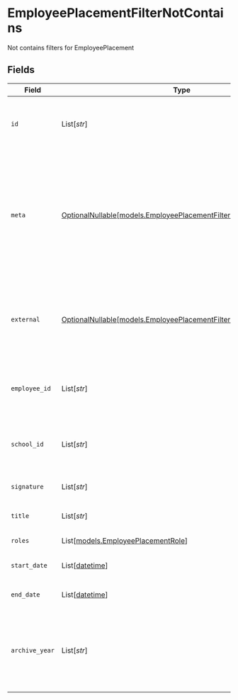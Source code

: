 # EmployeePlacementFilterNotContains

Not contains filters for EmployeePlacement


## Fields

| Field                                                                                                                                                           | Type                                                                                                                                                            | Required                                                                                                                                                        | Description                                                                                                                                                     | Example                                                                                                                                                         |
| --------------------------------------------------------------------------------------------------------------------------------------------------------------- | --------------------------------------------------------------------------------------------------------------------------------------------------------------- | --------------------------------------------------------------------------------------------------------------------------------------------------------------- | --------------------------------------------------------------------------------------------------------------------------------------------------------------- | --------------------------------------------------------------------------------------------------------------------------------------------------------------- |
| `id`                                                                                                                                                            | List[*str*]                                                                                                                                                     | :heavy_minus_sign:                                                                                                                                              | Unique identifier for the EmployeePlacement                                                                                                                     | [<br/>"123e4567-e89b-12d3-a456-426614174000"<br/>]                                                                                                              |
| `meta`                                                                                                                                                          | [OptionalNullable[models.EmployeePlacementFilterNotContainsMeta]](../models/employeeplacementfilternotcontainsmeta.md)                                          | :heavy_minus_sign:                                                                                                                                              | Metadata information for the EmployeePlacement                                                                                                                  | {<br/>"createdBy": [<br/>"123e4567-e89b-12d3-a456-426614174000"<br/>],<br/>"updatedBy": [<br/>"123e4567-e89b-12d3-a456-426614174000"<br/>]<br/>}                |
| `external`                                                                                                                                                      | [OptionalNullable[models.EmployeePlacementFilterNotContainsExternal]](../models/employeeplacementfilternotcontainsexternal.md)                                  | :heavy_minus_sign:                                                                                                                                              | External is a reusable object that can be used to store external information about the guardian from another system, used for third-party integration tracking. | {<br/>"sourceID": [<br/>"example"<br/>],<br/>"source": [<br/>"example"<br/>]<br/>}                                                                              |
| `employee_id`                                                                                                                                                   | List[*str*]                                                                                                                                                     | :heavy_minus_sign:                                                                                                                                              | The ID of the employee the placement belongs to                                                                                                                 | [<br/>"123e4567-e89b-12d3-a456-426614174000"<br/>]                                                                                                              |
| `school_id`                                                                                                                                                     | List[*str*]                                                                                                                                                     | :heavy_minus_sign:                                                                                                                                              | The ID of the school the placement belongs to                                                                                                                   | [<br/>"123e4567-e89b-12d3-a456-426614174000"<br/>]                                                                                                              |
| `signature`                                                                                                                                                     | List[*str*]                                                                                                                                                     | :heavy_minus_sign:                                                                                                                                              | The signature of the employee                                                                                                                                   | [<br/>"example"<br/>]                                                                                                                                           |
| `title`                                                                                                                                                         | List[*str*]                                                                                                                                                     | :heavy_minus_sign:                                                                                                                                              | The title of the employee                                                                                                                                       | [<br/>"example"<br/>]                                                                                                                                           |
| `roles`                                                                                                                                                         | List[[models.EmployeePlacementRole](../models/employeeplacementrole.md)]                                                                                        | :heavy_minus_sign:                                                                                                                                              | The roles of the employee                                                                                                                                       |                                                                                                                                                                 |
| `start_date`                                                                                                                                                    | List[[datetime](https://docs.python.org/3/library/datetime.html#datetime-objects)]                                                                              | :heavy_minus_sign:                                                                                                                                              | The start date of the placement for the employee                                                                                                                | [<br/>"2024-01-15"<br/>]                                                                                                                                        |
| `end_date`                                                                                                                                                      | List[[datetime](https://docs.python.org/3/library/datetime.html#datetime-objects)]                                                                              | :heavy_minus_sign:                                                                                                                                              | The end date of the placement for the employee                                                                                                                  | [<br/>"2024-01-15"<br/>]                                                                                                                                        |
| `archive_year`                                                                                                                                                  | List[*str*]                                                                                                                                                     | :heavy_minus_sign:                                                                                                                                              | The year the placement was archived for the employee, in the format YYYY_YYYY where the first year is the autumn and the second year is the spring.             | [<br/>"example"<br/>]                                                                                                                                           |